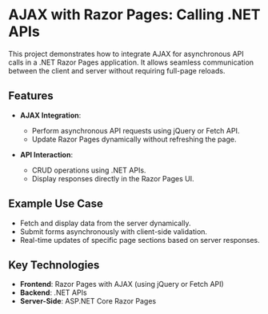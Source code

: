 # AJAX with Razor Pages: Calling .NET APIs

This project demonstrates how to integrate AJAX for asynchronous API calls in a .NET Razor Pages application. It allows seamless communication between the client and server without requiring full-page reloads.

## Features

- **AJAX Integration**:
  - Perform asynchronous API requests using jQuery or Fetch API.
  - Update Razor Pages dynamically without refreshing the page.

- **API Interaction**:
  - CRUD operations using .NET APIs.
  - Display responses directly in the Razor Pages UI.

## Example Use Case

- Fetch and display data from the server dynamically.
- Submit forms asynchronously with client-side validation.
- Real-time updates of specific page sections based on server responses.

## Key Technologies

- **Frontend**: Razor Pages with AJAX (using jQuery or Fetch API)
- **Backend**: .NET APIs
- **Server-Side**: ASP.NET Core Razor Pages
